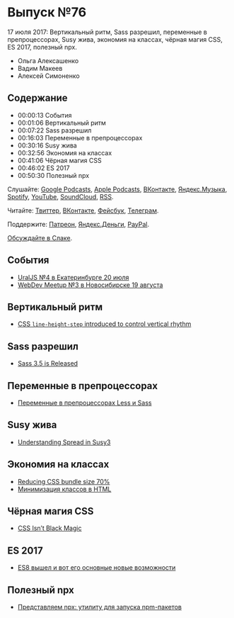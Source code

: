 # Выпуск №76

17 июля 2017: Вертикальный ритм, Sass разрешил, переменные в препроцессорах, Susy жива, экономия на классах, чёрная магия CSS, ES 2017, полезный npx.

- Ольга Алексашенко
- Вадим Макеев
- Алексей Симоненко

## Содержание

- 00:00:13 События
- 00:01:06 Вертикальный ритм
- 00:07:22 Sass разрешил
- 00:16:03 Переменные в препроцессорах
- 00:30:16 Susy жива
- 00:32:56 Экономия на классах
- 00:41:06 Чёрная магия CSS
- 00:46:02 ES 2017
- 00:50:30 Полезный npx

Слушайте: [Google Podcasts](https://podcasts.google.com/?feed=aHR0cHM6Ly93ZWItc3RhbmRhcmRzLnJ1L3BvZGNhc3QvZmVlZC8), [Apple Podcasts](https://podcasts.apple.com/podcast/id1080500016), [ВКонтакте](https://vk.com/podcasts-32017543), [Яндекс.Музыка](https://music.yandex.ru/album/6245956), [Spotify](https://open.spotify.com/show/3rzAcADjpBpXt73L0epTjV), [YouTube](https://www.youtube.com/playlist?list=PLMBnwIwFEFHcwuevhsNXkFTcadeX5R1Go), [SoundCloud](https://soundcloud.com/web-standards), [RSS](https://web-standards.ru/podcast/feed/).

Читайте: [Твиттер](https://twitter.com/webstandards_ru), [ВКонтакте](https://vk.com/webstandards_ru), [Фейсбук](https://www.facebook.com/webstandardsru), [Телеграм](https://t.me/webstandards_ru).

Поддержите: [Патреон](https://www.patreon.com/webstandards_ru), [Яндекс.Деньги](https://money.yandex.ru/to/41001119329753), [PayPal](https://www.paypal.me/pepelsbey).

[Обсуждайте в Слаке](http://slack.web-standards.ru/).

## События

- [UralJS №4 в Екатеринбурге 20 июля](https://uraljs.timepad.ru/event/538751/)
- [WebDev Meetup №3 в Новосибирске 19 августа](https://www.meetup.com/GDGNsk/events/241714087/)

## Вертикальный ритм

- [CSS `line-height-step` introduced to control vertical rhythm](https://twitter.com/malyw/status/885522490201649153)

## Sass разрешил

- [Sass 3.5 is Released](http://sass.logdown.com/posts/2026639-sass-35-is-released)

## Переменные в препроцессорах

- [Переменные в препроцессорах Less и Sass](http://paulradzkov.com/2017/local_variables/)

## Susy жива

- [Understanding Spread in Susy3](http://oddbird.net/2017/06/13/susy-spread/)

## Экономия на классах

- [Reducing CSS bundle size 70%](https://medium.com/p/625440de600b)
- [Минимизация классов в HTML](https://ru.bem.info/forum/1130/)

## Чёрная магия CSS

- [CSS Isn’t Black Magic](https://medium.com/p/c8d677fa21b2)

## ES 2017

- [ES8 вышел и вот его основные новые возможности](https://habr.ru/p/332900/)

## Полезный npx

- [Представляем npx: утилиту для запуска npm-пакетов](https://medium.com/p/a72a658cd9e6)
